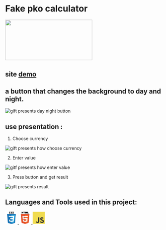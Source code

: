 # Fake pko calculator
<img src="https://www.pkobp.pl/api/public/c99ad9fe-9aeb-40dc-a725-a3c7d35c7a10.png" width=280 height=130/>ㅤ
## site [demo](https://kacperpilarski2000.github.io/pko-kalkulator/calculator.html)
## a button that changes the background to day and night.
<img alt="gift presents day night button" src="https://github.com/KacperPilarski2000/pko-kalkulator/assets/149115548/ebc44e4a-4788-4598-9e60-023538ed9aaf" width=500 height=300/>

## use presentation :

1. Choose currency
<img alt="gift presents how choose currency" src="https://github.com/KacperPilarski2000/pko-kalkulator/assets/149115548/2ccd9f3e-e4d0-4c8d-8ad6-7356b710ffb0" width=500 height=300/>

2. Enter value
<img alt="gitf presents how enter value" src="https://github.com/KacperPilarski2000/pko-kalkulator/assets/149115548/2f51de2f-e156-4c15-a5a8-ffdddb0d1f74" width=500 height=300/>

3. Press button and get result
<img alt="gift presents result" src="https://github.com/KacperPilarski2000/pko-kalkulator/assets/149115548/f288cfee-4354-4074-9ebe-6a3f41de8023" width=500 height=300/>


## Languages and Tools used in this project:
<p align="left"> <a href="https://www.w3schools.com/css/" target="_blank" rel="noreferrer"> <img src="https://raw.githubusercontent.com/devicons/devicon/master/icons/css3/css3-original-wordmark.svg" alt="css3" width="40" height="40"/> </a> <a href="https://git-scm.com/" target="_blank" rel="noreferrer">  <img src="https://raw.githubusercontent.com/devicons/devicon/master/icons/html5/html5-original-wordmark.svg" alt="html5" width="40" height="40"/> </a> <a href="https://www.w3.org/html/" target="_blank" rel="noreferrer"> </a> <a href="https://developer.mozilla.org/en-US/docs/Web/JavaScript" target="_blank" rel="noreferrer"> <img src="https://raw.githubusercontent.com/devicons/devicon/master/icons/javascript/javascript-original.svg" alt="javascript" width="40" height="40"/> </a> </p>
